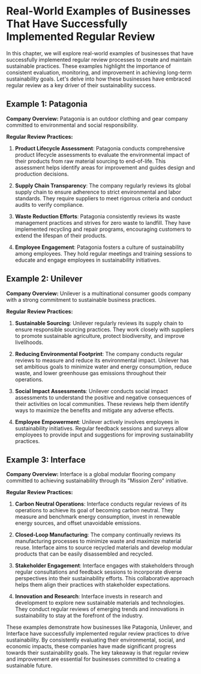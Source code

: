 Real-World Examples of Businesses That Have Successfully Implemented Regular Review
============================================================================================

In this chapter, we will explore real-world examples of businesses that have successfully implemented regular review processes to create and maintain sustainable practices. These examples highlight the importance of consistent evaluation, monitoring, and improvement in achieving long-term sustainability goals. Let's delve into how these businesses have embraced regular review as a key driver of their sustainability success.

Example 1: Patagonia
--------------------

**Company Overview:** Patagonia is an outdoor clothing and gear company committed to environmental and social responsibility.

**Regular Review Practices:**

1. **Product Lifecycle Assessment**: Patagonia conducts comprehensive product lifecycle assessments to evaluate the environmental impact of their products from raw material sourcing to end-of-life. This assessment helps identify areas for improvement and guides design and production decisions.

2. **Supply Chain Transparency**: The company regularly reviews its global supply chain to ensure adherence to strict environmental and labor standards. They require suppliers to meet rigorous criteria and conduct audits to verify compliance.

3. **Waste Reduction Efforts**: Patagonia consistently reviews its waste management practices and strives for zero waste to landfill. They have implemented recycling and repair programs, encouraging customers to extend the lifespan of their products.

4. **Employee Engagement**: Patagonia fosters a culture of sustainability among employees. They hold regular meetings and training sessions to educate and engage employees in sustainability initiatives.

Example 2: Unilever
-------------------

**Company Overview:** Unilever is a multinational consumer goods company with a strong commitment to sustainable business practices.

**Regular Review Practices:**

1. **Sustainable Sourcing**: Unilever regularly reviews its supply chain to ensure responsible sourcing practices. They work closely with suppliers to promote sustainable agriculture, protect biodiversity, and improve livelihoods.

2. **Reducing Environmental Footprint**: The company conducts regular reviews to measure and reduce its environmental impact. Unilever has set ambitious goals to minimize water and energy consumption, reduce waste, and lower greenhouse gas emissions throughout their operations.

3. **Social Impact Assessments**: Unilever conducts social impact assessments to understand the positive and negative consequences of their activities on local communities. These reviews help them identify ways to maximize the benefits and mitigate any adverse effects.

4. **Employee Empowerment**: Unilever actively involves employees in sustainability initiatives. Regular feedback sessions and surveys allow employees to provide input and suggestions for improving sustainability practices.

Example 3: Interface
--------------------

**Company Overview:** Interface is a global modular flooring company committed to achieving sustainability through its "Mission Zero" initiative.

**Regular Review Practices:**

1. **Carbon Neutral Operations**: Interface conducts regular reviews of its operations to achieve its goal of becoming carbon neutral. They measure and benchmark energy consumption, invest in renewable energy sources, and offset unavoidable emissions.

2. **Closed-Loop Manufacturing**: The company continually reviews its manufacturing processes to minimize waste and maximize material reuse. Interface aims to source recycled materials and develop modular products that can be easily disassembled and recycled.

3. **Stakeholder Engagement**: Interface engages with stakeholders through regular consultations and feedback sessions to incorporate diverse perspectives into their sustainability efforts. This collaborative approach helps them align their practices with stakeholder expectations.

4. **Innovation and Research**: Interface invests in research and development to explore new sustainable materials and technologies. They conduct regular reviews of emerging trends and innovations in sustainability to stay at the forefront of the industry.

These examples demonstrate how businesses like Patagonia, Unilever, and Interface have successfully implemented regular review practices to drive sustainability. By consistently evaluating their environmental, social, and economic impacts, these companies have made significant progress towards their sustainability goals. The key takeaway is that regular review and improvement are essential for businesses committed to creating a sustainable future.
